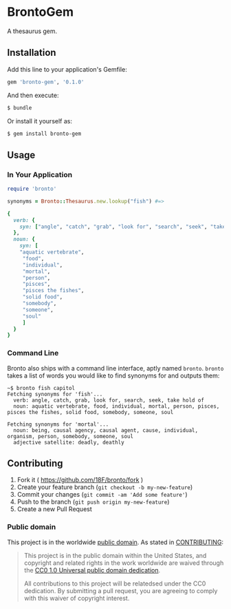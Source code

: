 # BrontoGem

A thesaurus gem.

## Installation

Add this line to your application's Gemfile:

```ruby
gem 'bronto-gem', '0.1.0'
````

And then execute:

```sh
$ bundle
```

Or install it yourself as:

```sh
$ gem install bronto-gem
```

## Usage

### In Your Application

```ruby
require 'bronto'

synonyms = Bronto::Thesaurus.new.lookup("fish") #=>

{
  verb: {
    syn: ["angle", "catch", "grab", "look for", "search", "seek", "take hold of"]
  },
  noun: {
    syn: [
    "aquatic vertebrate",
     "food",
     "individual",
     "mortal",
     "person",
     "pisces",
     "pisces the fishes",
     "solid food",
     "somebody",
     "someone",
     "soul"
     ]
  }
}
```

### Command Line

Bronto also ships with a command line interface, aptly named `bronto`.
`bronto` takes a list of words you would like to find synonyms for and
outputs them:

```text
~$ bronto fish capitol
Fetching synonyms for 'fish'...
  verb: angle, catch, grab, look for, search, seek, take hold of
  noun: aquatic vertebrate, food, individual, mortal, person, pisces, pisces the fishes, solid food, somebody, someone, soul

Fetching synonyms for 'mortal'...
  noun: being, causal agency, causal agent, cause, individual, organism, person, somebody, someone, soul
  adjective satellite: deadly, deathly
```

## Contributing

1. Fork it ( https://github.com/18F/bronto/fork )
2. Create your feature branch (`git checkout -b my-new-feature`)
3. Commit your changes (`git commit -am 'Add some feature'`)
4. Push to the branch (`git push origin my-new-feature`)
5. Create a new Pull Request

### Public domain

This project is in the worldwide [public domain](LICENSE.md). As stated in [CONTRIBUTING](CONTRIBUTING.md):

> This project is in the public domain within the United States, and copyright and related rights in the work worldwide are waived through the [CC0 1.0 Universal public domain dedication](https://creativecommons.org/publicdomain/zero/1.0/).
>
> All contributions to this project will be relatedsed under the CC0 dedication. By submitting a pull request, you are agreeing to comply with this waiver of copyright interest.
